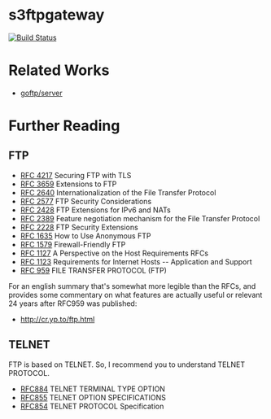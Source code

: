 # s3ftpgateway

[![Build Status](https://travis-ci.com/shogo82148/s3ftpgateway.svg?branch=master)](https://travis-ci.com/shogo82148/s3ftpgateway)

# Related Works

- [goftp/server](https://github.com/goftp/server)

# Further Reading

## FTP

- [RFC 4217](https://tools.ietf.org/html/rfc4217) Securing FTP with TLS
- [RFC 3659](https://tools.ietf.org/html/rfc3659) Extensions to FTP
- [RFC 2640](https://tools.ietf.org/html/rfc2640) Internationalization of the File Transfer Protocol
- [RFC 2577](https://tools.ietf.org/html/rfc2577) FTP Security Considerations
- [RFC 2428](https://tools.ietf.org/html/rfc2428) FTP Extensions for IPv6 and NATs
- [RFC 2389](https://tools.ietf.org/html/rfc2389) Feature negotiation mechanism for the File Transfer Protocol
- [RFC 2228](https://tools.ietf.org/html/rfc2228) FTP Security Extensions
- [RFC 1635](https://tools.ietf.org/html/rfc1635) How to Use Anonymous FTP
- [RFC 1579](https://tools.ietf.org/html/rfc1579) Firewall-Friendly FTP
- [RFC 1127](https://tools.ietf.org/html/rfc1127) A Perspective on the Host Requirements RFCs
- [RFC 1123](https://tools.ietf.org/html/rfc1123) Requirements for Internet Hosts -- Application and Support
- [RFC 959](https://tools.ietf.org/html/rfc959) FILE TRANSFER PROTOCOL (FTP)

For an english summary that's somewhat more legible than the RFCs, and provides some commentary on what features are actually useful or relevant 24 years after RFC959 was published:

- http://cr.yp.to/ftp.html

## TELNET

FTP is based on TELNET.
So, I recommend you to understand TELNET PROTOCOL.

- [RFC884](https://tools.ietf.org/html/rfc884) TELNET TERMINAL TYPE OPTION
- [RFC855](https://tools.ietf.org/html/rfc855) TELNET OPTION SPECIFICATIONS
- [RFC854](https://tools.ietf.org/html/rfc854) TELNET PROTOCOL Specification
